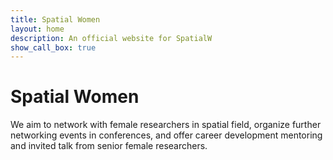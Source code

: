 ```yaml
---
title: Spatial Women
layout: home
description: An official website for SpatialW
show_call_box: true
---
```


# Spatial Women

We aim to network with female researchers in spatial field, organize further networking events in conferences, and offer career development mentoring and invited talk from senior female researchers.
